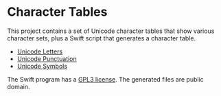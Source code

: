 # Character Tables

This project contains a set of Unicode character tables that show various character sets, plus a Swift script that generates a character table.  

* [Unicode Letters](letters.md)
* [Unicode Punctuation](punctuation.md)
* [Unicode Symbols](symbols.md)

The Swift program has a [GPL3 license](License.md).  The generated files are public domain.
